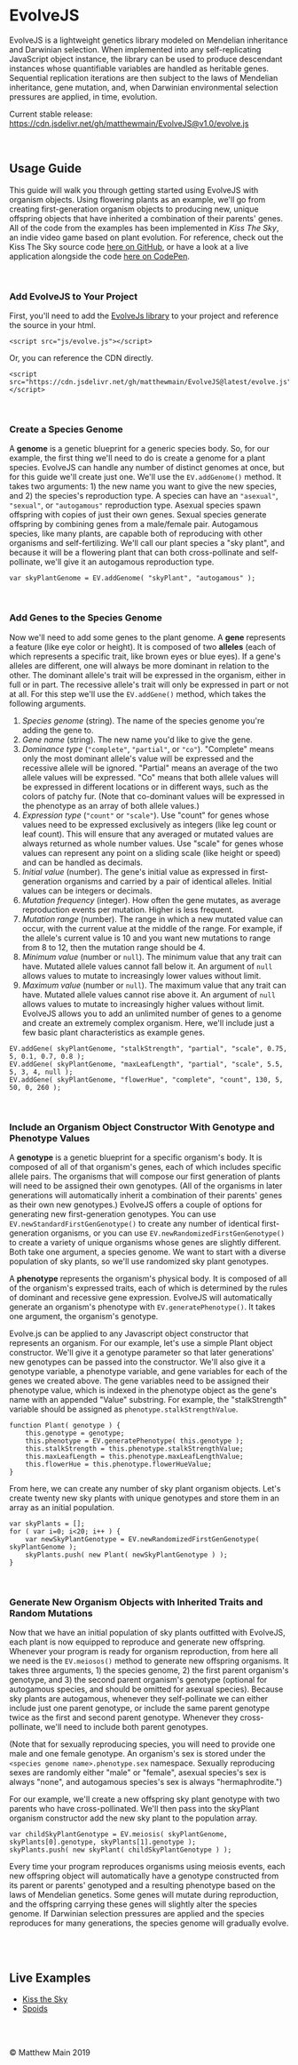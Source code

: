 # EvolveJS

EvolveJS is a lightweight genetics library modeled on Mendelian inheritance and Darwinian selection. When implemented into any self-replicating JavaScript object instance, the library can be used to produce descendant instances whose quantifiable variables are handled as heritable genes. Sequential replication iterations are then subject to the laws of Mendelian inheritance, gene mutation, and, when Darwinian environmental selection pressures are applied, in time, evolution.

Current stable release: https://cdn.jsdelivr.net/gh/matthewmain/EvolveJS@v1.0/evolve.js

<br>

## Usage Guide

This guide will walk you through getting started using EvolveJS with organism objects. Using flowering plants as an example, we'll go from creating first-generation organism objects to producing new, unique offspring objects that have inherited a combination of their parents' genes. All of the code from the examples has been implemented in _Kiss The Sky_, an indie video game based on plant evolution. For reference, check out the Kiss The Sky source code [here on GitHub](https://github.com/matthewmain/kiss_the_sky/tree/master/builds/v2.0), or have a look at a live application alongside the code [here on CodePen](https://codepen.io/matthewmain/pen/MxwBmo).

<br>

### Add EvolveJS to Your Project

First, you'll need to add the [EvolveJs library](https://cdn.jsdelivr.net/gh/matthewmain/EvolveJS@latest/evolve.js) to your project and reference the source in your html.

```
<script src="js/evolve.js"></script>
```

Or, you can reference the CDN directly.

```
<script src="https://cdn.jsdelivr.net/gh/matthewmain/EvolveJS@latest/evolve.js"></script>
```
<br>

### Create a Species Genome

A **genome** is a genetic blueprint for a generic species body. So, for our example, the first thing we'll need to do is create a genome for a plant species. EvolveJS can handle any number of distinct genomes at once, but for this guide we'll create just one. We'll use the `EV.addGenome()` method. It takes two arguments: 1) the new name you want to give the new species, and 2) the species's reproduction type. A species can have an `"asexual"`, `"sexual"`, or `"autogamous"` reproduction type. Asexual species spawn offspring with copies of just their own genes. Sexual species generate offspring by combining genes from a male/female pair. Autogamous species, like many plants, are capable both of reproducing with other organisms and self-fertilizing. We'll call our plant species a "sky plant", and because it will be a flowering plant that can both cross-pollinate and self-pollinate, we'll give it an autogamous reproduction type.

```
var skyPlantGenome = EV.addGenome( "skyPlant", "autogamous" );
```

<br>

### Add Genes to the Species Genome

Now we'll need to add some genes to the plant genome. A **gene** represents a feature (like eye color or height). It is composed of two **alleles** (each of which represents a specific trait, like brown eyes or blue eyes). If a gene's alleles are different, one will always be more dominant in relation to the other. The dominant allele's trait will be expressed in the organism, either in full or in part. The recessive allele's trait will only be expressed in part or not at all. For this step we'll use the `EV.addGene()` method, which takes the following arguments.

1. _Species genome_ (string). The name of the species genome you're adding the gene to.
2. _Gene name_ (string). The new name you'd like to give the gene.
3. _Dominance type_ (`"complete"`, `"partial"`, or `"co"`). "Complete" means only the most dominant allele's value will be expressed and the recessive allele will be ignored. "Partial" means an average of the two allele values will be expressed. "Co" means that both allele values will be expressed in different locations or in different ways, such as the colors of patchy fur. (Note that co-dominant values will be expressed in the phenotype as an array of both allele values.)
4. _Expression type_ (`"count"` or `"scale"`). Use "count" for genes whose values need to be expressed exclusively as integers (like leg count or leaf count). This will ensure that any averaged or mutated values are always returned as whole number values. Use "scale" for genes whose values can represent any point on a sliding scale (like height or speed) and can be handled as decimals.
5. _Initial value_ (number). The gene's initial value as expressed in first-generation organisms and carried by a pair of identical alleles. Initial values can be integers or decimals.
6. _Mutation frequency_ (integer). How often the gene mutates, as average reproduction events per mutation. Higher is less frequent.
7. _Mutation range_ (number). The range in which a new mutated value can occur, with the current value at the middle of the range. For example, if the allele's current value is 10 and you want new mutations to range from 8 to 12, then the mutation range should be 4. 
8. _Minimum value_ (number or `null`).  The minimum value that any trait can have. Mutated allele values cannot fall below it. An argument of `null` allows values to mutate to increasingly lower values without limit. 
9. _Maximum value_ (number or `null`). The maximum value that any trait can have. Mutated allele values cannot rise above it. An argument of `null` allows values to mutate to increasingly higher values without limit. 
 EvolveJS allows you to add an unlimited number of genes to a genome and create an extremely complex organism. Here, we'll include just a few basic plant characteristics as example genes.

``` 
EV.addGene( skyPlantGenome, "stalkStrength", "partial", "scale", 0.75, 5, 0.1, 0.7, 0.8 );
EV.addGene( skyPlantGenome, "maxLeafLength", "partial", "scale", 5.5, 5, 3, 4, null );
EV.addGene( skyPlantGenome, "flowerHue", "complete", "count", 130, 5, 50, 0, 260 ); 
```

<br>

### Include an Organism Object Constructor With Genotype and Phenotype Values

A **genotype** is a genetic blueprint for a specific organism's body. It is composed of all of that organism's genes, each of which includes specific allele pairs. The organisms that will compose our first generation of plants will need to be assigned their own genotypes. (All of the organisms in later generations will automatically inherit a combination of their parents' genes as their own new genotypes.) EvolveJS offers a couple of options for generating new first-generation genotypes. You can use `EV.newStandardFirstGenGenotype()` to create any number of identical first-generation organisms, or you can use `EV.newRandomizedFirstGenGenotype()` to create a variety of unique organisms whose genes are slightly different. Both take one argument, a species genome. We want to start with a diverse population of sky plants, so we'll use randomized sky plant genotypes.

A **phenotype** represents the organism's physical body. It is composed of all of the organism's expressed traits, each of which is determined by the rules of dominant and recessive gene expression. EvolveJS will automatically generate an organism's phenotype with `EV.generatePhenotype()`. It takes one argument, the organism's genotype. 

Evolve.js can be applied to any Javascript object constructor that represents an organism. For our example, let's use a simple Plant object constructor. We'll give it a genotype parameter so that later generations' new genotypes can be passed into the constructor. We'll also give it a genotype variable, a phenotype variable, and gene variables for each of the genes we created above. The gene variables need to be assigned their phenotype value, which is indexed in the phenotype object as the gene's name with an appended "Value" substring. For example, the "stalkStrength" variable should be assigned as `phenotype.stalkStrengthValue`.

```
function Plant( genotype ) {
    this.genotype = genotype;
    this.phenotype = EV.generatePhenotype( this.genotype ); 
    this.stalkStrength = this.phenotype.stalkStrengthValue;
    this.maxLeafLength = this.phenotype.maxLeafLengthValue;
    this.flowerHue = this.phenotype.flowerHueValue;
}
```

From here, we can create any number of sky plant organism objects. Let's create twenty new sky plants with unique genotypes and store them in an array as an initial population.

```
var skyPlants = [];
for ( var i=0; i<20; i++ ) {
    var newSkyPlantGenotype = EV.newRandomizedFirstGenGenotype( skyPlantGenome );
    skyPlants.push( new Plant( newSkyPlantGenotype ) );
}
```

<br>

### Generate New Organism Objects with Inherited Traits and Random Mutations

Now that we have an initial population of sky plants outfitted with EvolveJS, each plant is now equipped to reproduce and generate new offspring. Whenever your program is ready for organism reproduction, from here all we need is the `EV.meiosos()` method to generate new offspring organisms. It takes three arguments, 1) the species genome, 2) the first parent organism's genotype, and 3) the second parent organism's genotype (optional for autogamous species, and should be omitted for asexual species). Because sky plants are autogamous, whenever they self-pollinate we can either include just one parent genotype, or include the same parent genotype twice as the first and second parent genotype. Whenever they cross-pollinate, we'll need to include both parent genotypes.

(Note that for sexually reproducing species, you will need to provide one male and one female genotype. An organism's sex is stored under the `<species genome name>.phenotype.sex` namespace. Sexually reproducing sexes are randomly either "male" or "female", asexual species's sex is always "none", and autogamous species's sex is always "hermaphrodite.")

For our example, we'll create a new offspring sky plant genotype with two parents who have cross-pollinated. We'll then pass into the skyPlant organism constructor add the new sky plant to the population array.

```
var childSkyPlantGenotype = EV.meiosis( skyPlantGenome, skyPlants[0].genotype, skyPlants[1].genotype );
skyPlants.push( new skyPlant( childSkyPlantGenotype ) );
```

Every time your program reproduces organisms using meiosis events, each new offspring object will automatically have a genotype constructed from its parent or parents' genotyped and a resulting phenotype based on the laws of Mendelian genetics. Some genes will mutate during reproduction, and the offspring carrying these genes will slightly alter the species genome. If Darwinian selection pressures are applied and the species reproduces for many generations, the species genome will gradually evolve.

<br>
<br>

## Live Examples

* [Kiss the Sky](https://codepen.io/matthewmain/pen/MxwBmo)
* [Spoids](https://codepen.io/matthewmain/pen/gEjwbr)

<br>
<br>

© Matthew Main 2019
